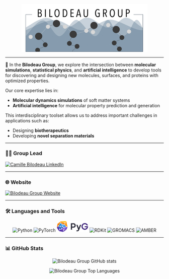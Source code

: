 <p align="center">
  <img src="https://github.com/cbilodeau2/BilodeauGroupColorScheme/blob/main/Logos/BG_Logo_Large.jpg" alt="Bilodeau Group Logo" width="400"/>
</p>

---

🔬 In the **Bilodeau Group**, we explore the intersection between **molecular simulations**, **statistical physics**, and **artificial intelligence** to develop tools for discovering and designing new molecules, surfaces, and proteins with optimized properties.  

Our core expertise lies in:  
- **Molecular dynamics simulations** of soft matter systems  
- **Artificial intelligence** for molecular property prediction and generation  

This interdisciplinary toolset allows us to address important challenges in applications such as:  
- Designing **biotherapeutics**  
- Developing **novel separation materials**  

---

### 👩‍🔬 Group Lead  
[![Camille Bilodeau LinkedIn](https://img.shields.io/badge/Camille%20Bilodeau-LinkedIn-blue?style=for-the-badge&logo=linkedin)](https://www.linkedin.com/in/camille-bilodeau-63265158)  


---

### 🌐 Website  
[![Bilodeau Group Website](https://img.shields.io/badge/Bilodeau%20Group-Website-brightgreen?style=for-the-badge)](https://bilodeau-group.com/)  

---

### 🛠️ Languages and Tools  

<p align="center">
  <img alt="Python" width="50px" src="https://cdn.jsdelivr.net/gh/devicons/devicon/icons/python/python-original.svg"/>
  <img alt="PyTorch" width="50px" src="https://cdn.jsdelivr.net/gh/devicons/devicon/icons/pytorch/pytorch-original.svg"/>
  <img alt="PyTorch Geometric" width="100px" src="https://raw.githubusercontent.com/pyg-team/pyg_sphinx_theme/master/pyg_sphinx_theme/static/img/pyg_logo_text.svg?sanitize=true"/>
  <img alt="RDKit" width="50px" src="https://avatars.githubusercontent.com/u/2018047?v=4"/>
  <img alt="GROMACS" width="120px" src="https://upload.wikimedia.org/wikipedia/commons/9/91/GROMACS_logo.png"/>
  <img alt="AMBER" width="120px" src="https://ambermd.org/images/amber_logo.png"/>
</p>  

---

### 📊 GitHub Stats  

<p align="center">
  <img src="https://github-readme-stats.vercel.app/api?username=Bilodeau-Group&show_icons=true&theme=gotham" alt="Bilodeau Group GitHub stats"/>
</p>  

<p align="center">
  <img src="https://github-readme-stats.vercel.app/api/top-langs/?username=Bilodeau-Group&layout=compact&theme=gotham" alt="Bilodeau Group Top Languages"/>
</p>  
